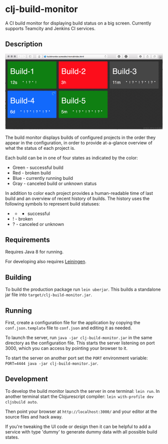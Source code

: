 # clj-build-monitor

A CI build monitor for displaying build status on a big screen. Currently supports Teamcity and Jenkins CI services.

## Description

![screenshot](resources/public/screenshot.png)

The build monitor displays builds of configured projects in the order they appear in the configuration, in order to provide at-a-glance overview of what the status of each project is.

Each build can be in one of four states as indicated by the color:
* Green - successful build
* Red - broken build
* Blue - currently running build
* Gray - canceled build or unknown status

In addition to color each project provides a human-readable time of last build and an overview of recent history of builds. The history uses the following symbols to represent build statuses:
* * - successful
* ! - broken
* ? - canceled or unknown

## Requirements

Requires Java 8 for running.

For developing also requires [Leiningen](http://leiningen.org/).

## Building

To build the production package run `lein uberjar`. This builds a standalone jar file into `target/clj-build-monitor.jar`.

## Running

First, create a configuration file for the application by copying the `conf.json.template` file to `conf.json` and editing
it as needed.

To launch the server, run `java -jar clj-build-monitor.jar` in the same directory as the configuration file. This starts 
the server listening on port 3000, which you can access by pointing your browser to it.
 
To start the server on another port set the `PORT` environment variable: `PORT=4444 java -jar clj-build-monitor.jar`.

## Development

To develop the build monitor launch the server in one terminal: `lein run`. In another terminal start the Clojurescript
compiler: `lein with-profile dev cljsbuild auto`.

Then point your browser at `http://localhost:3000/` and your editor at the source files and hack away.

If you're tweaking the UI code or design then it can be helpful to add a service with type 'dummy' to generate dummy data
with all possible build states.
